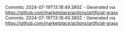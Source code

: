 Commits: 2024-07-19T13:18:49.380Z - Generated via https://github.com/marketplace/actions/artificial-grass
<br>
Commits: 2024-07-19T13:18:49.380Z - Generated via https://github.com/marketplace/actions/artificial-grass
<br>
